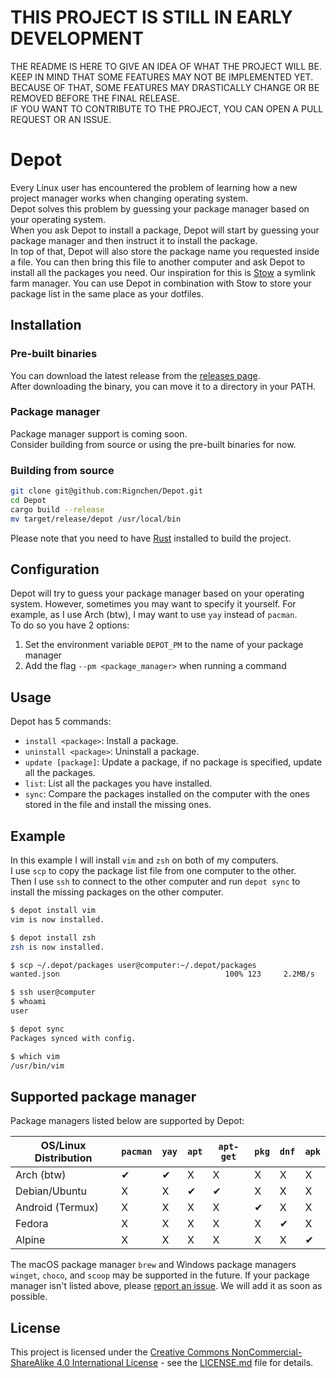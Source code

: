 # THIS PROJECT IS STILL IN EARLY DEVELOPMENT
THE README IS HERE TO GIVE AN IDEA OF WHAT THE PROJECT WILL BE.\
KEEP IN MIND THAT SOME FEATURES MAY NOT BE IMPLEMENTED YET.\
BECAUSE OF THAT, SOME FEATURES MAY DRASTICALLY CHANGE OR BE REMOVED BEFORE THE FINAL RELEASE.\
IF YOU WANT TO CONTRIBUTE TO THE PROJECT, YOU CAN OPEN A PULL REQUEST OR AN ISSUE.

# Depot
Every Linux user has encountered the problem of learning how a new project manager works when changing operating system.\
Depot solves this problem by guessing your package manager based on your operating system.\
When you ask Depot to install a package, Depot will start by guessing your package manager and then instruct it to install the package.\
In top of that, Depot will also store the package name you requested inside a file. You can then bring this file to another computer and ask Depot to install all the packages you need.
Our inspiration for this is [Stow](https://www.gnu.org/software/stow/) a symlink farm manager. You can use Depot in combination with Stow to store your
package list in the same place as your dotfiles.

## Installation

### Pre-built binaries
You can download the latest release from the [releases page](https://github.com/Rignchen/Depot/releases/latest).\
After downloading the binary, you can move it to a directory in your PATH.

### Package manager
Package manager support is coming soon.\
Consider building from source or using the pre-built binaries for now.

### Building from source

```bash
git clone git@github.com:Rignchen/Depot.git
cd Depot
cargo build --release
mv target/release/depot /usr/local/bin
```
Please note that you need to have [Rust](https://www.rust-lang.org/tools/install) installed to build the project.

## Configuration
Depot will try to guess your package manager based on your operating system. However, sometimes you may want to specify it yourself.
For example, as I use Arch (btw), I may want to use `yay` instead of `pacman`.\
To do so you have 2 options:
1. Set the environment variable `DEPOT_PM` to the name of your package manager
2. Add the flag `--pm <package_manager>` when running a command

## Usage
Depot has 5 commands:
- `install <package>`: Install a package.
- `uninstall <package>`: Uninstall a package.
- `update [package]`: Update a package, if no package is specified, update all the packages.
- `list`: List all the packages you have installed.
- `sync`: Compare the packages installed on the computer with the ones stored in the file and install the missing ones.


## Example
In this example I will install `vim` and `zsh` on both of my computers.\
I use `scp` to copy the package list file from one computer to the other.\
Then I use `ssh` to connect to the other computer and run `depot sync` to install the missing packages on the other computer.
```bash
$ depot install vim
vim is now installed.

$ depot install zsh
zsh is now installed.

$ scp ~/.depot/packages user@computer:~/.depot/packages
wanted.json                                     100% 123     2.2MB/s   00:00

$ ssh user@computer 
$ whoami
user

$ depot sync
Packages synced with config.

$ which vim
/usr/bin/vim
```

## Supported package manager

Package managers listed below are supported by Depot:

| OS/Linux Distribution | `pacman` | `yay` | `apt` | `apt-get` | `pkg` | `dnf` | `apk` |
|-----------------------|----------|-------|-------|-----------|-------|-------|-------|
| Arch (btw)            | ✔        | ✔     | X     | X         | X     | X     | X     |
| Debian/Ubuntu         | X        | X     | ✔     | ✔         | X     | X     | X     |
| Android (Termux)      | X        | X     | X     | X         | ✔     | X     | X     |
| Fedora                | X        | X     | X     | X         | X     | ✔     | X     |
| Alpine                | X        | X     | X     | X         | X     | X     | ✔     |

The macOS package manager `brew` and Windows package managers `winget`, `choco`, and `scoop` may be supported in the future. If your package manager isn't
listed above, please [report an issue](https://github.com/Rignchen/Depot/issues/new). We will add it as soon as possible.

## License
This project is licensed under the [Creative Commons NonCommercial-ShareAlike 4.0 International License](https://creativecommons.org/licenses/by-nc-sa/4.0/) - see the [LICENSE.md](LICENSE.md) file for details.


